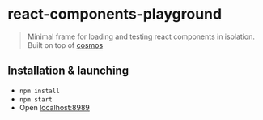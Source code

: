 # react-components-playground
> Minimal frame for loading and testing react components in isolation. Built on top of [cosmos](https://github.com/skidding/cosmos)

## Installation & launching
- `npm install`
- `npm start`
- Open [localhost:8989](http://localhost:8989)
